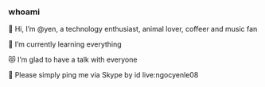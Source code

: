 ### whoami

👋 Hi, I’m @yen, a technology enthusiast, animal lover, coffeer and music fan

🍉 I’m currently learning everything

😻 I’m glad to have a talk with everyone

🦜 Please simply ping me via Skype by id live:ngocyenle08

<!---
ylethingoc/ylethingoc is a ✨ special ✨ repository because its `README.md` (this file) appears on your GitHub profile.
You can click the Preview link to take a look at your changes.
--->
